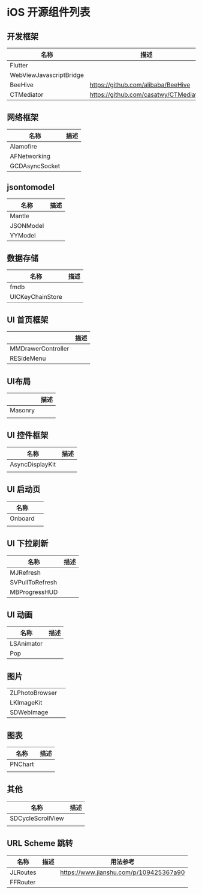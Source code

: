 # iOS 开源组件列表

## 开发框架

| 名称                    | 描述                                  |
| ----------------------- | ------------------------------------- |
| Flutter                 |                                       |
| WebViewJavascriptBridge |                                       |
| BeeHive                 | https://github.com/alibaba/BeeHive    |
| CTMediator              | https://github.com/casatwy/CTMediator |



## 网络框架

| 名称           | 描述 |
| -------------- | ---- |
| Alamofire      |      |
| AFNetworking   |      |
| GCDAsyncSocket |      |



## jsontomodel

| 名称      | 描述 |
| --------- | ---- |
| Mantle    |      |
| JSONModel |      |
| YYModel   |      |



## 数据存储

| 名称             | 描述 |
| ---------------- | ---- |
| fmdb             |      |
| UICKeyChainStore |      |



## UI 首页框架

|                    | 描述 |
| ------------------ | ---- |
| MMDrawerController |      |
| RESideMenu         |      |



## UI布局

|         | 描述 |
| ------- | ---- |
| Masonry |      |
|         |      |



## UI 控件框架

| 名称            | 描述 |
| --------------- | ---- |
| AsyncDisplayKit |      |
|                 |      |

## UI 启动页

| 名称    |      |
| ------- | ---- |
| Onboard |      |
|         |      |



## UI 下拉刷新

| 名称            | 描述 |
| --------------- | ---- |
| MJRefresh       |      |
| SVPullToRefresh |      |
| MBProgressHUD   |      |



## UI 动画

| 名称       | 描述 |
| ---------- | ---- |
| LSAnimator |      |
| Pop        |      |



## 图片

|                |      |
| -------------- | ---- |
| ZLPhotoBrowser |      |
| LKImageKit     |      |
| SDWebImage     |      |



## 图表

| 名称    | 描述 |
| ------- | ---- |
| PNChart |      |
|         |      |

## 其他

| 名称              | 描述 |
| ----------------- | ---- |
| SDCycleScrollView |      |
|                   |      |



## URL Scheme 跳转

| 名称     | 描述 | 用法参考                               |
| -------- | ---- | -------------------------------------- |
| JLRoutes |      | https://www.jianshu.com/p/109425367a90 |
| FFRouter |      |                                        |

